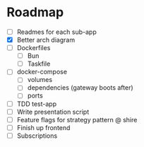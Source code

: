# Roadmap

 - [ ] Readmes for each sub-app
 - [x] Better arch diagram 
 - [ ] Dockerfiles
     - [ ] Bun
     - [ ] Taskfile
 - [ ] docker-compose
    - [ ] volumes
    - [ ] dependencies (gateway boots after)
    - [ ] ports
 - [ ] TDD test-app
 - [ ] Write presentation script
 - [ ] Feature flags for strategy pattern @ shire
 - [ ] Finish up frontend
 - [ ] Subscriptions

